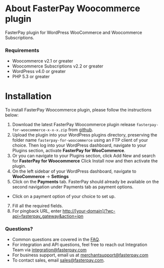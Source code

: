 # About FasterPay Woocommerce plugin
FasterPay plugin for WordPress WooCommerce and Woocommerce Subscriptions.

### Requirements
* Woocommerce v2.1 or greater
* Woocommerce Subscriptions v2.2 or greater
* WordPress v4.0 or greater
* PHP 5.3 or greater

# Installation
To install FasterPay Woocommerce plugin, please follow the instructions below:
1. Download the latest FasterPay Woocommerce plugin release `fasterpay-for-woocommerce-x-x-x.zip` from [github](https://github.com/FasterPay/module-woocommerce/releases).
3. Upload the plugin into your WordPress plugins directory, preserving the folder name `fasterpay-for-woocommerce` using an FTP client of your choice. Then log into your WordPress dashboard, navigate to your Plugins section, activate **FasterPay for WooCommerce**.
4. Or you can navigate to your Plugins section, click Add New and search for **FasterPay for Woocommerce** Click Install now and then activate the plugin.
5. On the left sidebar of your WordPress dashboard, navigate to **WooCommerce** -> **Settings**
6. Click on the **Payments** tab. FasterPay should already be available on the second navigation under Payments tab as payment options.
  * Click on a payment option of your choice to set up.
7. Fill all the required fields.
8. For pingback URL, enter [http://[your-domain]/?wc-api=fasterpay_gateway&action=ipn](http://[your-domain]/?wc-api=fasterpay_gateway&action=ipn)

### Questions?
* Common questions are covered in the [FAQ](https://www.fasterpay.com/support).
* For integration and API questions, feel free to reach out Integration Team via [integration@fasterpay.com](mailto:integration@fasterpay.com)
* For business support, email us at [merchantsupport@fasterpay.com](mailto:merchantsupport@fasterpay.com)
* To contact sales, email [sales@fasterpay.com](mailto:sales@fasterpay.com).
